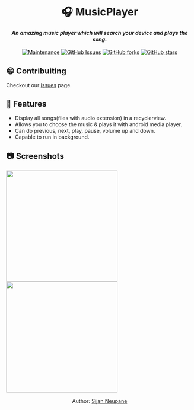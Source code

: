 <h1 align="center"> 🎧 MusicPlayer</h1>

<h4 align="center">
<b><i>An amazing music player which will search your device and plays the song.</i></b>
</h4>

<span align="center"> 

<span>[![Maintenance](https://img.shields.io/badge/Maintained%3F-yes-green.svg)](https://github.com/sijan8s3/MusicPlayer/graphs/commit-activity)</span>
<span>[![GitHub Issues](https://img.shields.io/github/issues/Naereen/StrapDown.js.svg)](https://github.com/sijan8s3/MusicPlayer/issues/)</span>
<span>[![GitHub forks](https://img.shields.io/github/forks/Naereen/StrapDown.js.svg?style=social&label=Fork&maxAge=2592000)](https://github.com/sijan8s3/MusicPlayer/network/)</span>
<span>[![GitHub stars](https://img.shields.io/github/stars/Naereen/StrapDown.js.svg?style=social&label=Star&maxAge=2592000)](https://github.com/sijan8s3/MusicPlayer/stargazers/)</span>

</span>

## 😄 Contribuiting
Checkout our [issues](https://github.com/sijan8s3/MusicPlayer/issues) page.

## 🎵 Features
-  Display all songs(files with audio extension) in a recyclerview.
-  Allows you to choose the music & plays it with android media player.
-  Can do previous, next, play, pause, volume up and down.
-  Capable to run in background.

## 📷 Screenshots

<img src="https://github.com/gargk747/MusicPlayer/blob/master/assets/readme1.jpg" width="300">

<img src="https://github.com/gargk747/MusicPlayer/blob/master/assets/readme2.jpg" width="300">

<span align="center">

Author: [Sijan Neupane](https://github.com/sijan8s3)
</span>
